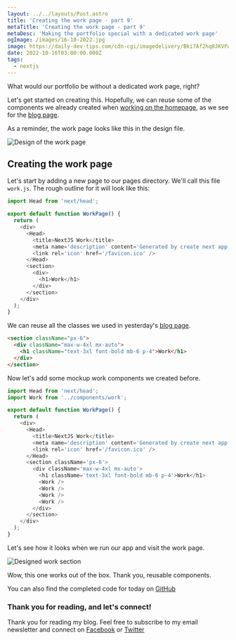 ```yaml
---
layout: ../../layouts/Post.astro
title: 'Creating the work page - part 9'
metaTitle: 'Creating the work page - part 9'
metaDesc: 'Making the portfolio special with a dedicated work page'
ogImage: /images/16-10-2022.jpg
image: https://daily-dev-tips.com/cdn-cgi/imagedelivery/Bki7Af2hq0JKVFw1XYYMQg/332217cd-e471-4816-f444-1e612918b300
date: 2022-10-16T03:00:00.000Z
tags:
  - nextjs
---
```


What would our portfolio be without a dedicated work page, right?

Let's get started on creating this. Hopefully, we can reuse some of the components we already created when [working on the homepage](https://daily-dev-tips.com/posts/styling-the-featured-work-section-part-7/), as we see for the [blog page](https://daily-dev-tips.com/posts/creating-the-blog-page-part-8/).

As a reminder, the work page looks like this in the design file.

![Design of the work page](https://cdn.hashnode.com/res/hashnode/image/upload/v1665036864757/BUU9u5POV.png)

## Creating the work page

Let's start by adding a new page to our pages directory. We'll call this file `work.js`.
The rough outline for it will look like this:

```js
import Head from 'next/head';

export default function WorkPage() {
  return (
    <div>
      <Head>
        <title>NextJS Work</title>
        <meta name='description' content='Generated by create next app' />
        <link rel='icon' href='/favicon.ico' />
      </Head>
      <section>
        <div>
          <h1>Work</h1>
        </div>
      </section>
    </div>
  );
}
```

We can reuse all the classes we used in yesterday's [blog page](https://daily-dev-tips.com/posts/creating-the-blog-page-part-8/).

```html
<section className="px-6">
  <div className="max-w-4xl mx-auto">
    <h1 className="text-3xl font-bold mb-6 p-4">Work</h1>
  </div>
</section>
```

Now let's add some mockup work components we created before.

```js
import Head from 'next/head';
import Work from '../components/work';

export default function WorkPage() {
  return (
    <div>
      <Head>
        <title>NextJS Work</title>
        <meta name='description' content='Generated by create next app' />
        <link rel='icon' href='/favicon.ico' />
      </Head>
      <section className='px-6'>
        <div className='max-w-4xl mx-auto'>
          <h1 className='text-3xl font-bold mb-6 p-4'>Work</h1>
          <Work />
          <Work />
          <Work />
          <Work />
        </div>
      </section>
    </div>
  );
}
```

Let's see how it looks when we run our app and visit the work page.

![Designed work section](https://cdn.hashnode.com/res/hashnode/image/upload/v1665037576180/aNvvMT3Ww.png)

Wow, this one works out of the box. Thank you, reusable components.

You can also find the completed code for today on [GitHub](https://github.com/rebelchris/next-portfolio/tree/part-9)

### Thank you for reading, and let's connect!

Thank you for reading my blog. Feel free to subscribe to my email newsletter and connect on [Facebook](https://www.facebook.com/DailyDevTipsBlog) or [Twitter](https://twitter.com/DailyDevTips1)

